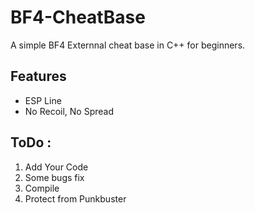 # BF4-CheatBase
A simple BF4 Externnal cheat base  in C++ for beginners.

## Features

* ESP Line
* No Recoil, No Spread

## ToDo :

1. Add Your Code
2. Some bugs fix
3. Compile
4. Protect from Punkbuster

